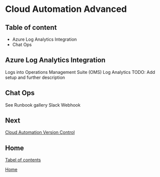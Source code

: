 # Cloud Automation Advanced

## Table of content

- Azure Log Analytics Integration
- Chat Ops

## Azure Log Analytics Integration

Logs into Operations Management Suite (OMS) Log Analytics
TODO: Add setup and further description

## Chat Ops

See Runbook gallery Slack Webhook

## Next

[Cloud Automation Version Control](04_Cloud_Automation.md)

## Home

[Tabel of contents](README.md)

[Home](../README.md)